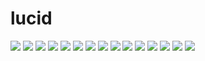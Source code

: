 # lucid

<img src="https://raw.githubusercontent.com/azzamsa/ubuntu-wallpapers/refs/heads/master/curated/lucid/BosqueTK.jpg">

<img src="https://raw.githubusercontent.com/azzamsa/ubuntu-wallpapers/refs/heads/master/curated/lucid/BusquedaNocturna.jpg">

<img src="https://raw.githubusercontent.com/azzamsa/ubuntu-wallpapers/refs/heads/master/curated/lucid/Cornered.jpg">

<img src="https://raw.githubusercontent.com/azzamsa/ubuntu-wallpapers/refs/heads/master/curated/lucid/CurlsbyCandy.jpg">

<img src="https://raw.githubusercontent.com/azzamsa/ubuntu-wallpapers/refs/heads/master/curated/lucid/Daisy.jpg">

<img src="https://raw.githubusercontent.com/azzamsa/ubuntu-wallpapers/refs/heads/master/curated/lucid/FallDrops,AncientLight.jpg">

<img src="https://raw.githubusercontent.com/azzamsa/ubuntu-wallpapers/refs/heads/master/curated/lucid/Fluffodome.jpg">

<img src="https://raw.githubusercontent.com/azzamsa/ubuntu-wallpapers/refs/heads/master/curated/lucid/Icystones2.jpg">

<img src="https://raw.githubusercontent.com/azzamsa/ubuntu-wallpapers/refs/heads/master/curated/lucid/InthedarkRedux.jpg">

<img src="https://raw.githubusercontent.com/azzamsa/ubuntu-wallpapers/refs/heads/master/curated/lucid/Maraetaibeforesunrise.jpg">

<img src="https://raw.githubusercontent.com/azzamsa/ubuntu-wallpapers/refs/heads/master/curated/lucid/Outoffocus.jpg">

<img src="https://raw.githubusercontent.com/azzamsa/ubuntu-wallpapers/refs/heads/master/curated/lucid/Pointy.jpg">

<img src="https://raw.githubusercontent.com/azzamsa/ubuntu-wallpapers/refs/heads/master/curated/lucid/Warmlights.jpg">

<img src="https://raw.githubusercontent.com/azzamsa/ubuntu-wallpapers/refs/heads/master/curated/lucid/Yellowflower.jpg">

<img src="https://raw.githubusercontent.com/azzamsa/ubuntu-wallpapers/refs/heads/master/curated/lucid/SmoothMoment.jpg">

